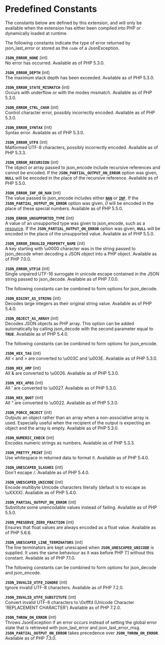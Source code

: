Predefined Constants
====================

The constants below are defined by this extension, and will only be
available when the extension has either been compiled into PHP or
dynamically loaded at runtime.

The following constants indicate the type of error returned by <span
class="function">json\_last\_error</span> or stored as the `code` of a
<span class="classname">JsonException</span>.

**`JSON_ERROR_NONE`** (<span class="type">int</span>)  
<span class="simpara"> No error has occurred. Available as of PHP 5.3.0.
</span>

**`JSON_ERROR_DEPTH`** (<span class="type">int</span>)  
<span class="simpara"> The maximum stack depth has been exceeded.
Available as of PHP 5.3.0. </span>

**`JSON_ERROR_STATE_MISMATCH`** (<span class="type">int</span>)  
<span class="simpara"> Occurs with underflow or with the modes mismatch.
Available as of PHP 5.3.0. </span>

**`JSON_ERROR_CTRL_CHAR`** (<span class="type">int</span>)  
<span class="simpara"> Control character error, possibly incorrectly
encoded. Available as of PHP 5.3.0. </span>

**`JSON_ERROR_SYNTAX`** (<span class="type">int</span>)  
<span class="simpara"> Syntax error. Available as of PHP 5.3.0. </span>

**`JSON_ERROR_UTF8`** (<span class="type">int</span>)  
<span class="simpara"> Malformed UTF-8 characters, possibly incorrectly
encoded. Available as of PHP 5.3.3. </span>

**`JSON_ERROR_RECURSION`** (<span class="type">int</span>)  
<span class="simpara"> The object or array passed to <span
class="function">json\_encode</span> include recursive references and
cannot be encoded. If the **`JSON_PARTIAL_OUTPUT_ON_ERROR`** option was
given, **`NULL`** will be encoded in the place of the recursive
reference. Available as of PHP 5.5.0. </span>

**`JSON_ERROR_INF_OR_NAN`** (<span class="type">int</span>)  
<span class="simpara"> The value passed to <span
class="function">json\_encode</span> includes either
<a href="/language/types/float.html#language.types.float.nan" class="link"><strong><code>NAN</code></strong></a>
or
<a href="/ref/math.html#is_infinite" class="link"><strong><code>INF</code></strong></a>.
If the **`JSON_PARTIAL_OUTPUT_ON_ERROR`** option was given, *0* will be
encoded in the place of these special numbers. Available as of PHP
5.5.0. </span>

**`JSON_ERROR_UNSUPPORTED_TYPE`** (<span class="type">int</span>)  
<span class="simpara"> A value of an unsupported type was given to <span
class="function">json\_encode</span>, such as a
<a href="/language/types/resource.html" class="link">resource</a>. If
the **`JSON_PARTIAL_OUTPUT_ON_ERROR`** option was given, **`NULL`** will
be encoded in the place of the unsupported value. Available as of PHP
5.5.0. </span>

**`JSON_ERROR_INVALID_PROPERTY_NAME`** (<span class="type">int</span>)  
<span class="simpara"> A key starting with \\u0000 character was in the
string passed to <span class="function">json\_decode</span> when
decoding a JSON object into a PHP object. Available as of PHP 7.0.0.
</span>

**`JSON_ERROR_UTF16`** (<span class="type">int</span>)  
<span class="simpara"> Single unpaired UTF-16 surrogate in unicode
escape contained in the JSON string passed to <span
class="function">json\_decode</span>. Available as of PHP 7.0.0. </span>

The following constants can be combined to form options for <span
class="function">json\_decode</span>.

**`JSON_BIGINT_AS_STRING`** (<span class="type">int</span>)  
<span class="simpara"> Decodes large integers as their original string
value. Available as of PHP 5.4.0. </span>

**`JSON_OBJECT_AS_ARRAY`** (<span class="type">int</span>)  
<span class="simpara"> Decodes JSON objects as PHP array. This option
can be added automatically by calling <span
class="function">json\_decode</span> with the second parameter equal to
**`TRUE`**. Available as of PHP 5.4.0. </span>

The following constants can be combined to form options for <span
class="function">json\_encode</span>.

**`JSON_HEX_TAG`** (<span class="type">int</span>)  
<span class="simpara"> All \< and \> are converted to \\u003C and
\\u003E. Available as of PHP 5.3.0. </span>

**`JSON_HEX_AMP`** (<span class="type">int</span>)  
<span class="simpara"> All & are converted to \\u0026. Available as of
PHP 5.3.0. </span>

**`JSON_HEX_APOS`** (<span class="type">int</span>)  
<span class="simpara"> All ' are converted to \\u0027. Available as of
PHP 5.3.0. </span>

**`JSON_HEX_QUOT`** (<span class="type">int</span>)  
<span class="simpara"> All " are converted to \\u0022. Available as of
PHP 5.3.0. </span>

**`JSON_FORCE_OBJECT`** (<span class="type">int</span>)  
<span class="simpara"> Outputs an object rather than an array when a
non-associative array is used. Especially useful when the recipient of
the output is expecting an object and the array is empty. Available as
of PHP 5.3.0. </span>

**`JSON_NUMERIC_CHECK`** (<span class="type">int</span>)  
<span class="simpara"> Encodes numeric strings as numbers. Available as
of PHP 5.3.3. </span>

**`JSON_PRETTY_PRINT`** (<span class="type">int</span>)  
<span class="simpara"> Use whitespace in returned data to format it.
Available as of PHP 5.4.0. </span>

**`JSON_UNESCAPED_SLASHES`** (<span class="type">int</span>)  
<span class="simpara"> Don't escape */*. Available as of PHP 5.4.0.
</span>

**`JSON_UNESCAPED_UNICODE`** (<span class="type">int</span>)  
<span class="simpara"> Encode multibyte Unicode characters literally
(default is to escape as \\uXXXX). Available as of PHP 5.4.0. </span>

**`JSON_PARTIAL_OUTPUT_ON_ERROR`** (<span class="type">int</span>)  
<span class="simpara"> Substitute some unencodable values instead of
failing. Available as of PHP 5.5.0. </span>

**`JSON_PRESERVE_ZERO_FRACTION`** (<span class="type">int</span>)  
<span class="simpara"> Ensures that <span class="type">float</span>
values are always encoded as a float value. Available as of PHP 5.6.6.
</span>

**`JSON_UNESCAPED_LINE_TERMINATORS`** (<span class="type">int</span>)  
<span class="simpara"> The line terminators are kept unescaped when
**`JSON_UNESCAPED_UNICODE`** is supplied. It uses the same behaviour as
it was before PHP 7.1 without this constant. Available as of PHP 7.1.0.
</span>

The following constants can be combined to form options for <span
class="function">json\_decode</span> and <span
class="function">json\_encode</span>.

**`JSON_INVALID_UTF8_IGNORE`** (<span class="type">int</span>)  
<span class="simpara"> Ignore invalid UTF-8 characters. Available as of
PHP 7.2.0. </span>

**`JSON_INVALID_UTF8_SUBSTITUTE`** (<span class="type">int</span>)  
<span class="simpara"> Convert invalid UTF-8 characters to \\0xfffd
(Unicode Character 'REPLACEMENT CHARACTER') Available as of PHP 7.2.0.
</span>

**`JSON_THROW_ON_ERROR`** (<span class="type">int</span>)  
<span class="simpara"> Throws <span
class="classname">JsonException</span> if an error occurs instead of
setting the global error state that is retrieved with <span
class="function">json\_last\_error</span> and <span
class="function">json\_last\_error\_msg</span>.
**`JSON_PARTIAL_OUTPUT_ON_ERROR`** takes precedence over
**`JSON_THROW_ON_ERROR`**. Available as of PHP 7.3.0. </span>
